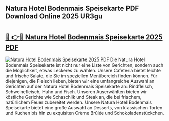 ## Natura Hotel Bodenmais Speisekarte PDF Download Online 2025 UR3gu

# <h2><a href="http://gcdf94.nevu.top/?p=Natura+Hotel+Bodenmais+Speisekarte">🔗 👉🔴 Natura Hotel Bodenmais Speisekarte 2025 PDF</a></h2>

[![Natura Hotel Bodenmais Speisekarte 2025 PDF](https://i.imgur.com/dBaPXMq.png)](http://gcdf94.nevu.top/?p=Natura+Hotel+Bodenmais+Speisekarte)
Die Natura Hotel Bodenmais Speisekarte ist nicht nur eine Liste von Gerichten, sondern auch die Möglichkeit, etwas Leckeres zu wählen. Unsere Cafeteria bietet leichte und frische Salate, die Sie im speziellen Menübereich finden können. Für diejenigen, die Fleisch lieben, bieten wir eine umfangreiche Auswahl an Gerichten auf der Natura Hotel Bodenmais Speisekarte an: Rindfleisch, Schweinefleisch, Huhn und Fisch. Unseren Auserwählten bieten wir köstliche Gerichte wie Schaschlik und Steak an, die bei frischem, natürlichem Feuer zubereitet werden. Unsere Natura Hotel Bodenmais Speisekarte bietet eine große Auswahl an Desserts, von klassischen Torten und Kuchen bis hin zu exquisiten Crème Brûlée und Schokoladenstückchen.
